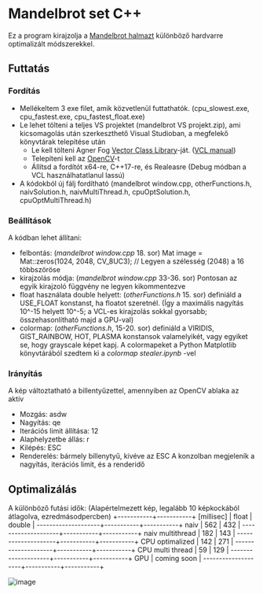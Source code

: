 # Mandelbrot set C++
Ez a program kirajzolja a [Mandelbrot halmazt](https://en.wikipedia.org/wiki/Mandelbrot_set) különböző hardvarre optimalizált módszerekkel.
## Futtatás
### Fordítás
* Mellékeltem 3 exe filet, amik közvetlenül futtathatók. (cpu_slowest.exe, cpu_fastest.exe, cpu_fastest_float.exe)
* Le lehet tölteni a teljes VS projektet (mandelbrot VS projekt.zip), ami kicsomagolás után szerkeszthető Visual Studioban, a megfelekő könyvtárak telepítése után
  * Le kell tölteni Agner Fog [Vector Class Library](https://github.com/vectorclass/version2)-ját. ([VCL manual](https://www.agner.org/optimize/vcl_manual.pdf))
  * Telepíteni kell az [OpenCV](https://learnopencv.com/code-opencv-in-visual-studio/)-t
  * Állítsd a fordítót x64-re, C++17-re, és Realeasre (Debug módban a VCL használhatatlanul lassú)
* A kódokból új fálj fordítható (mandelbrot window.cpp, otherFunctions.h, naivSolution.h, naivMultiThread.h, cpuOptSolution.h, cpuOptMultiThread.h)
### Beállítások
A kódban lehet állítani:
* felbontás: (*mandelbrot window.cpp* 18. sor) Mat image = Mat::zeros(1024, 2048, CV_8UC3); // Legyen a szélesség (2048) a 16 többszöröse
* kirajzolás módja: (*mandelbrot window.cpp* 33-36. sor) Pontosan az egyik kirajzoló függvény ne legyen kikommentezve
* float használata double helyett: (*otherFunctions.h* 15. sor) definiáld a USE_FLOAT konstanst, ha floatot szeretnél. (Így a maximális nagyítás 10^-15 helyett 10^-5; a VCL-es kirajzolás sokkal gyorsabb; összehasonlítható majd a GPU-val)
* colormap: (*otherFunctions.h*, 15-20. sor) definiáld a VIRIDIS, GIST_RAINBOW, HOT, PLASMA konstansok valamelyikét, vagy egyiket se, hogy grayscale képet kapj. A colormapeket a Python Matplotlib könyvtárából szedtem ki a *colormap stealer.ipynb* -vel
### Irányítás
A kép változtatható a billentyűzettel, amennyiben az OpenCV ablaka az aktív
* Mozgás: asdw
* Nagyítás: qe
* Iterációs limit állítása: 12
* Alaphelyzetbe állás: r
* Kilépés: ESC
* Renderelés: bármely billenytyű, kivéve az ESC
A konzolban megjeleník a nagyítás, iterációs limit, és a renderidő
## Optimalizálás
A különböző futási idők:
(Alapértelmezett kép, legalább 10 képkockából átlagolva, ezredmásodpercben)
					          +-----------+-----------+
	[millisec]		    |   float	  |	double    |
--------------------+-----------+-----------+
naiv				        |	  562		  |	  432		  |
--------------------+-----------+-----------+
naiv multithread	  |	  182		  |	  143		  |	
--------------------+-----------+-----------+
CPU optimalized		  |	  142		  |	  271		  |
--------------------+-----------+-----------+
CPU multi thread	  |	  59	  	|	  129	  	|
--------------------+-----------+-----------+
GPU  	              |	     coming soon      |
--------------------+-----------+-----------+

![image](https://user-images.githubusercontent.com/42745647/165688726-ef57f7ff-da7a-4a69-aa62-bc4c334fe46c.png)
